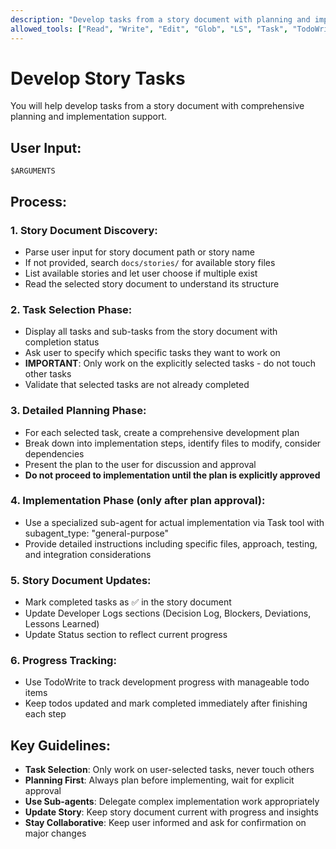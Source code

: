 ```yaml
---
description: "Develop tasks from a story document with planning and implementation"
allowed_tools: ["Read", "Write", "Edit", "Glob", "LS", "Task", "TodoWrite"]
---
```


# Develop Story Tasks

You will help develop tasks from a story document with comprehensive planning and implementation support.

## User Input:
```
$ARGUMENTS
```

## Process:

### 1. **Story Document Discovery**:
   - Parse user input for story document path or story name
   - If not provided, search `docs/stories/` for available story files
   - List available stories and let user choose if multiple exist
   - Read the selected story document to understand its structure

### 2. **Task Selection Phase**:
   - Display all tasks and sub-tasks from the story document with completion status
   - Ask user to specify which specific tasks they want to work on
   - **IMPORTANT**: Only work on the explicitly selected tasks - do not touch other tasks
   - Validate that selected tasks are not already completed

### 3. **Detailed Planning Phase**:
   - For each selected task, create a comprehensive development plan
   - Break down into implementation steps, identify files to modify, consider dependencies
   - Present the plan to the user for discussion and approval
   - **Do not proceed to implementation until the plan is explicitly approved**

### 4. **Implementation Phase** (only after plan approval):
   - Use a specialized sub-agent for actual implementation via Task tool with subagent_type: "general-purpose"
   - Provide detailed instructions including specific files, approach, testing, and integration considerations

### 5. **Story Document Updates**:
   - Mark completed tasks as ✅ in the story document
   - Update Developer Logs sections (Decision Log, Blockers, Deviations, Lessons Learned)
   - Update Status section to reflect current progress

### 6. **Progress Tracking**:
   - Use TodoWrite to track development progress with manageable todo items
   - Keep todos updated and mark completed immediately after finishing each step

## Key Guidelines:

- **Task Selection**: Only work on user-selected tasks, never touch others
- **Planning First**: Always plan before implementing, wait for explicit approval
- **Use Sub-agents**: Delegate complex implementation work appropriately  
- **Update Story**: Keep story document current with progress and insights
- **Stay Collaborative**: Keep user informed and ask for confirmation on major changes